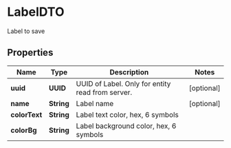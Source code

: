 

# LabelDTO

Label to save

## Properties

| Name | Type | Description | Notes |
|------------ | ------------- | ------------- | -------------|
|**uuid** | **UUID** | UUID of Label. Only for entity read from server. |  [optional] |
|**name** | **String** | Label name |  [optional] |
|**colorText** | **String** | Label text color, hex, 6 symbols |  |
|**colorBg** | **String** | Label background color, hex, 6 symbols |  |



